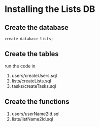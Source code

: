 # Installing the Lists DB
## Create the database
```create database lists;```
## Create the tables
run the code in
1. users/createUsers.sql
2. lists/createLists.sql
3. tasks/createTasks.sql

## Create the functions
1. users/userName2Id.sql
2. lists/listName2Id.sql
